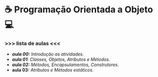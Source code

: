 # :coffee: Programação Orientada a Objeto :computer:

### >>> lista de aulas <<<

- _**aula 00:** Introdução as atividades._
- _**aula 01**: Classes, Objetos, Atributos e Métodos._
- _**aula 02:** Métodos, Encapsulamentos, Construtores._
- **aula 03:**  _Atributos e Métodos estáticos._
